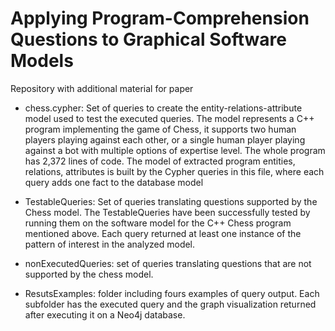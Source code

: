 # Applying Program-Comprehension Questions to Graphical Software Models
Repository with additional material for paper

- chess.cypher: Set of queries to create the entity-relations-attribute model used to test the executed queries. The model represents a C++ program implementing the game of Chess, it supports two human players playing against each other, or a single human player playing against a bot with multiple options of expertise level. The whole program has 2,372 lines of code. The model of extracted program entities, relations, attributes is built by the Cypher queries in this file, where each query adds one fact to the database model
- TestableQueries: Set of queries translating questions supported by the Chess model. The TestableQueries have been successfully tested by running them on the software model for the C++ Chess program mentioned above. Each query returned at least one instance of the pattern of interest in the analyzed model.

- nonExecutedQueries: set of queries translating questions that are not supported by the chess model.
- ResutsExamples: folder including fours examples of query output. Each subfolder has the executed query and the graph visualization returned after executing it on a Neo4j database. 
